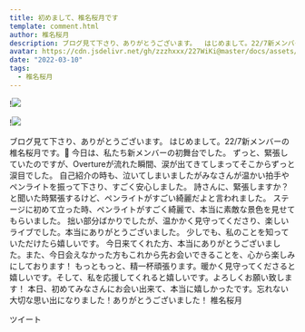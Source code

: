 ```yaml
---
title: 初めまして、椎名桜月です
template: comment.html
author: 椎名桜月
description: ブログ見て下さり、ありがとうございます。  はじめまして。22/7新メンバーの椎名桜月です。🐹   今日は、私たち新メンバーの初舞台でした。 ずっと、緊張していたのですが、Overtureが流れた瞬間、涙が出てきてし...
avatar: https://cdn.jsdelivr.net/gh/zzzhxxx/227WiKi@master/docs/assets/photo/avatar/satsuki.jpg
date: "2022-03-10"
tags:
  - 椎名桜月
---
```


!![](https://cdn.jsdelivr.net/gh/227WiKi/227WiKi-image@master/blog-image/satsuki-2022-03-10_1.jpg)

!![](https://cdn.jsdelivr.net/gh/227WiKi/227WiKi-image@master/blog-image/satsuki-2022-03-10_2.jpg)



  ブログ見て下さり、ありがとうございます。  はじめまして。22/7新メンバーの椎名桜月です。🐹   今日は、私たち新メンバーの初舞台でした。 ずっと、緊張していたのですが、Overtureが流れた瞬間、涙が出てきてしまってそこからずっと涙目でした。  自己紹介の時も、泣いてしまいましたがみなさんが温かい拍手やペンライトを振って下さり、すごく安心しました。 詩さんに、緊張しますか？と聞いた時緊張するけど、ペンライトがすごい綺麗だよと言われました。  ステージに初めて立った時、ペンライトがすごく綺麗で、本当に素敵な景色を見せてもらいました。  拙い部分ばかりでしたが、温かかく見守ってくださり、楽しいライブでした。本当にありがとうございました。  少しでも、私のことを知っていただけたら嬉しいです。   今日来てくれた方、本当にありがとうございました。また、今日会えなかった方もこれから先お会いできることを、心から楽しみにしております！   もっともっと、精一杯頑張ります。暖かく見守ってくださると嬉しいです。そして、私を応援してくれると嬉しいです。よろしくお願い致します！  本日、初めてみなさんにお会い出来て、本当に嬉しかったです。忘れない大切な思い出になりました！ありがとうございました！   椎名桜月 


ツイート



